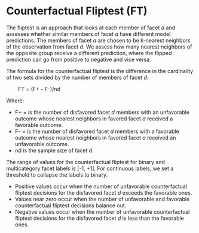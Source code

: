 # Counterfactual Fliptest \(FT\)<a name="clarify-post-training-bias-metric-ft"></a>

The fliptest is an approach that looks at each member of facet *d* and assesses whether similar members of facet *a* have different model predictions\. The members of facet *a* are chosen to be k\-nearest neighbors of the observation from facet *d*\. We assess how many nearest neighbors of the opposite group receive a different prediction, where the flipped prediction can go from positive to negative and vice versa\. 

The formula for the counterfactual fliptest is the difference in the cardinality of two sets divided by the number of members of facet *d*:

        FT = \(F\+ \- F\-\)/nd

Where:
+ F\+ = is the number of disfavored facet *d* members with an unfavorable outcome whose nearest neighbors in favored facet *a* received a favorable outcome\. 
+ F\- = is the number of disfavored facet *d* members with a favorable outcome whose nearest neighbors in favored facet *a* received an unfavorable outcome\. 
+ nd is the sample size of facet *d*\.

The range of values for the counterfactual fliptest for binary and multicategory facet labels is \[\-1, \+1\]\. For continuous labels, we set a threshold to collapse the labels to binary\.
+ Positive values occur when the number of unfavorable counterfactual fliptest decisions for the disfavored facet *d* exceeds the favorable ones\. 
+ Values near zero occur when the number of unfavorable and favorable counterfactual fliptest decisions balance out\.
+ Negative values occur when the number of unfavorable counterfactual fliptest decisions for the disfavored facet *d* is less than the favorable ones\.